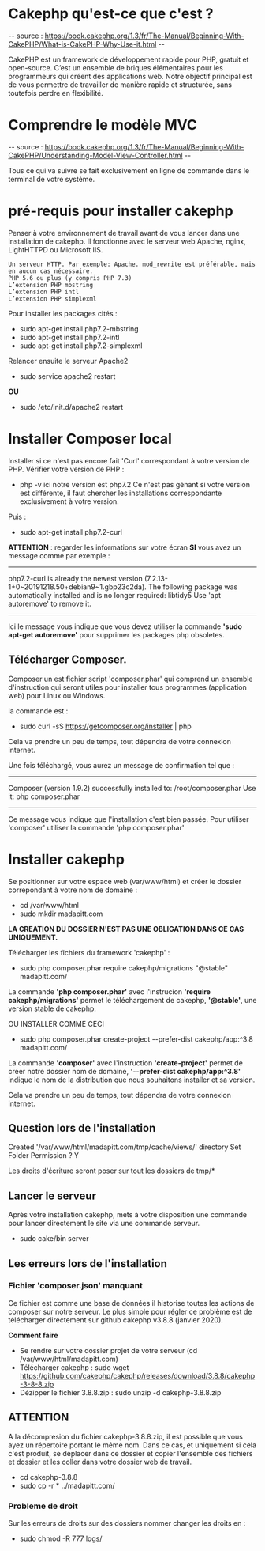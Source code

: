 # Cakephp qu'est-ce que c'est ?

-- source : https://book.cakephp.org/1.3/fr/The-Manual/Beginning-With-CakePHP/What-is-CakePHP-Why-Use-it.html  --

CakePHP est un framework de développement rapide pour PHP, gratuit et open-source.
C’est un ensemble de briques élémentaires pour les programmeurs qui créent des applications web.
Notre objectif principal est de vous permettre de travailler de manière rapide et structurée, sans toutefois perdre en flexibilité.

# Comprendre le modèle MVC

-- source : https://book.cakephp.org/1.3/fr/The-Manual/Beginning-With-CakePHP/Understanding-Model-View-Controller.html --


Tous ce qui va suivre se fait exclusivement en ligne de commande dans le terminal de votre système.

# pré-requis pour installer cakephp

Penser à votre environnement de travail avant de vous lancer dans une installation de cakephp.
Il fonctionne avec le serveur web Apache, nginx, LightHTTPD ou Microsoft IIS.


    Un serveur HTTP. Par exemple: Apache. mod_rewrite est préférable, mais en aucun cas nécessaire.
    PHP 5.6 ou plus (y compris PHP 7.3)
    L’extension PHP mbstring
    L’extension PHP intl
    L’extension PHP simplexml


Pour installer les packages cités :
- sudo apt-get install php7.2-mbstring
- sudo apt-get install php7.2-intl
- sudo apt-get install php7.2-simplexml

Relancer ensuite le serveur Apache2
- sudo service apache2 restart

**OU**

- sudo /etc/init.d/apache2 restart


# Installer Composer local

Installer si ce n'est pas encore fait 'Curl' correspondant à votre version de PHP. Vérifier votre version de PHP :
- php -v
ici notre version est php7.2 
Ce n'est pas génant si votre version est différente, il faut chercher les installations correspondante exclusivement à votre version.

Puis :
- sudo apt-get install php7.2-curl

**ATTENTION** : regarder les informations sur votre écran
**SI** vous avez un message comme par exemple : 

----
php7.2-curl is already the newest version (7.2.13-1+0~20191218.50+debian9~1.gbp23c2da).
The following package was automatically installed and is no longer required:
  libtidy5
Use 'apt autoremove' to remove it.

----

Ici le message vous indique que vous devez utiliser la commande **'sudo apt-get autoremove'** pour supprimer les packages php obsoletes.

## Télécharger Composer. 

Composer un est fichier script 'composer.phar' qui comprend un ensemble d'instruction qui seront utiles pour installer tous programmes (application web) pour Linux ou Windows.

la commande est : 
- sudo curl -sS https://getcomposer.org/installer | php

Cela va prendre un peu de temps, tout dépendra de votre connexion internet.

Une fois téléchargé, vous aurez un message de confirmation tel que :

---
Composer (version 1.9.2) successfully installed to: /root/composer.phar
Use it: php composer.phar

---
Ce message vous indique que l'installation c'est bien passée. Pour utiliser 'composer' utiliser la commande 'php composer.phar'


# Installer cakephp

Se positionner sur votre espace web (var/www/html) et créer le dossier correpondant à votre nom de domaine :
- cd /var/www/html
- sudo mkdir madapitt.com

**LA CREATION DU DOSSIER N'EST PAS UNE OBLIGATION DANS CE CAS UNIQUEMENT.**

Télécharger les fichiers du framework 'cakephp' :

- sudo php composer.phar require cakephp/migrations "@stable" madapitt.com/

La commande **'php composer.phar'** avec l'instrucion **'require cakephp/migrations'** permet le téléchargement de cakephp, **'@stable'**, une version stable de cakephp. 

OU INSTALLER COMME CECI

- sudo php composer.phar create-project --prefer-dist cakephp/app:^3.8 madapitt.com/

La commande **'composer'** avec l'instruction **'create-project'** permet de créer notre dossier nom de domaine, **'--prefer-dist cakephp/app:^3.8'** indique le nom de la distribution que nous souhaitons installer et sa version.

Cela va prendre un peu de temps, tout dépendra de votre connexion internet.

## Question lors de l'installation

Created '/var/www/html/madapitt.com/tmp/cache/views/' directory
Set Folder Permission ? Y

Les droits d'écriture seront poser sur tout les dossiers de tmp/*


## Lancer le serveur

Après votre installation cakephp, mets à votre disposition une commande pour lancer directement le site via une commande serveur.
- sudo cake/bin server


## Les erreurs lors de l'installation

### Fichier 'composer.json' manquant

Ce fichier est comme une base de données il historise toutes les actions de composer sur notre serveur.
Le plus simple pour régler ce problème est de télécharger directement sur github cakephp v3.8.8 (janvier 2020).


**Comment faire**
- Se rendre sur votre dossier projet de votre serveur (cd /var/www/html/madapitt.com)
- Télécharger cakephp : sudo wget https://github.com/cakephp/cakephp/releases/download/3.8.8/cakephp-3-8-8.zip
- Dézipper le fichier 3.8.8.zip : sudo unzip -d cakephp-3.8.8.zip


**ATTENTION**
----------------
A la décompresion du fichier cakephp-3.8.8.zip, il est possible que vous ayez un répertoire portant le même nom. Dans ce cas, et uniquement si cela c'est produit, se déplacer dans ce dossier et copier l'ensemble des fichiers et dossier et les coller dans votre dossier web de travail.

- cd cakephp-3.8.8
- sudo cp -r * ../madapitt.com/

### Probleme de droit

Sur les erreurs de droits sur des dossiers nommer changer les droits en :
- sudo chmod -R 777 logs/


